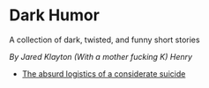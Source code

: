 # Dark Humor
A collection of dark, twisted, and funny short stories

_By Jared Klayton (With a mother fucking K) Henry_

* [The absurd logistics of a considerate suicide](the-absurd-logistics-of-a-considerate-suicide.md)
